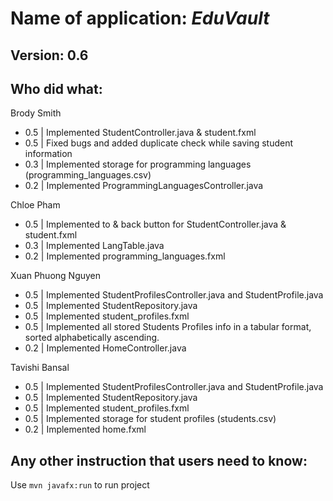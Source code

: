# Name of application: *EduVault*

## Version: 0.6

## Who did what:

Brody Smith
- 0.5 | Implemented StudentController.java & student.fxml
- 0.5 | Fixed bugs and added duplicate check while saving student information
- 0.3 | Implemented storage for programming languages (programming_languages.csv)
- 0.2 | Implemented ProgrammingLanguagesController.java

Chloe Pham
- 0.5 | Implemented to & back button for StudentController.java & student.fxml
- 0.3 | Implemented LangTable.java
- 0.2 | Implemented programming_languages.fxml

Xuan Phuong Nguyen
- 0.5 | Implemented StudentProfilesController.java and StudentProfile.java
- 0.5 | Implemented StudentRepository.java
- 0.5 | Implemented student_profiles.fxml
- 0.5 | Implemented all stored Students Profiles info in a tabular format, sorted alphabetically ascending.
- 0.2 | Implemented HomeController.java

Tavishi Bansal
- 0.5 | Implemented StudentProfilesController.java and StudentProfile.java
- 0.5 | Implemented StudentRepository.java
- 0.5 | Implemented student_profiles.fxml
- 0.5 | Implemented storage for student profiles (students.csv)
- 0.2 | Implemented home.fxml

## Any other instruction that users need to know:

Use `mvn javafx:run` to run project

